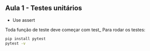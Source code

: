 ## Aula 1 - Testes unitários

- Use assert

Toda função de teste deve começar com test_
Para rodar os testes:

```bash
pip install pytest
pytest -v
```
